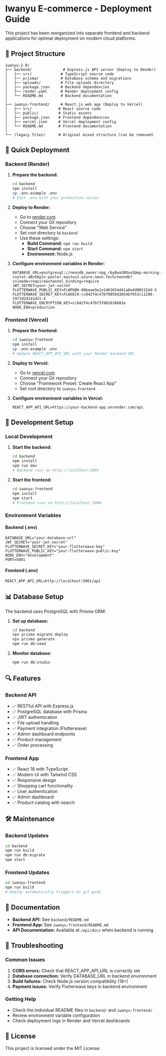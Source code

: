 # Iwanyu E-commerce - Deployment Guide

This project has been reorganized into separate frontend and backend applications for optimal deployment on modern cloud platforms.

## 📁 Project Structure

```
iwanyu-2.0/
├── backend/              # Express.js API server (Deploy to Render)
│   ├── src/             # TypeScript source code
│   ├── prisma/          # Database schema and migrations
│   ├── uploads/         # File uploads directory
│   ├── package.json     # Backend dependencies
│   ├── render.yaml      # Render deployment config
│   └── README.md        # Backend documentation
│
├── iwanyu-frontend/     # React.js web app (Deploy to Vercel)
│   ├── src/            # React source code
│   ├── public/         # Static assets
│   ├── package.json    # Frontend dependencies
│   ├── vercel.json     # Vercel deployment config
│   └── README.md       # Frontend documentation
│
└── (legacy files)      # Original mixed structure (can be removed)
```

## 🚀 Quick Deployment

### Backend (Render)

1. **Prepare the backend:**
   ```bash
   cd backend
   npm install
   cp .env.example .env
   # Edit .env with your production values
   ```

2. **Deploy to Render:**
   - Go to [render.com](https://render.com)
   - Connect your Git repository
   - Choose "Web Service"
   - Set root directory to `backend`
   - Use these settings:
     - **Build Command:** `npm run build`
     - **Start Command:** `npm start`
     - **Environment:** Node.js

3. **Configure environment variables in Render:**
   ```
   DATABASE_URL=postgresql://neondb_owner:npg_rby0wxG8OuoI@ep-morning-violet-a8o56p2z-pooler.eastus2.azure.neon.tech/neondb?sslmode=require&channel_binding=require
   JWT_SECRET=your-jwt-secret
   FLUTTERWAVE_PUBLIC_KEY=FLWPUBK-80beae9a1e1463654d41a8e4d00515dd-X
   FLUTTERWAVE_SECRET_KEY=FLWSECK-cc842f4c47bf0059d3854bf053c11296-1973d2d141dvt-X
   FLUTTERWAVE_ENCRYPTION_KEY=cc842f4c47bf3f882628801e
   NODE_ENV=production
   ```

### Frontend (Vercel)

1. **Prepare the frontend:**
   ```bash
   cd iwanyu-frontend
   npm install
   cp .env.example .env
   # Update REACT_APP_API_URL with your Render backend URL
   ```

2. **Deploy to Vercel:**
   - Go to [vercel.com](https://vercel.com)
   - Connect your Git repository
   - Choose "Framework Preset: Create React App"
   - Set root directory to `iwanyu-frontend`

3. **Configure environment variables in Vercel:**
   ```
   REACT_APP_API_URL=https://your-backend-app.onrender.com/api
   ```

## 🔧 Development Setup

### Local Development

1. **Start the backend:**
   ```bash
   cd backend
   npm install
   npm run dev
   # Backend runs on http://localhost:5001
   ```

2. **Start the frontend:**
   ```bash
   cd iwanyu-frontend
   npm install
   npm start
   # Frontend runs on http://localhost:3000
   ```

### Environment Variables

#### Backend (.env)
```
DATABASE_URL="your-database-url"
JWT_SECRET="your-jwt-secret"
FLUTTERWAVE_SECRET_KEY="your-flutterwave-key"
FLUTTERWAVE_PUBLIC_KEY="your-flutterwave-public-key"
NODE_ENV="development"
PORT=5001
```

#### Frontend (.env)
```
REACT_APP_API_URL=http://localhost:5001/api
```

## 📊 Database Setup

The backend uses PostgreSQL with Prisma ORM:

1. **Set up database:**
   ```bash
   cd backend
   npx prisma migrate deploy
   npx prisma generate
   npm run db:seed
   ```

2. **Monitor database:**
   ```bash
   npm run db:studio
   ```

## 🔍 Features

### Backend API
- ✅ RESTful API with Express.js
- ✅ PostgreSQL database with Prisma
- ✅ JWT authentication
- ✅ File upload handling
- ✅ Payment integration (Flutterwave)
- ✅ Admin dashboard endpoints
- ✅ Product management
- ✅ Order processing

### Frontend App
- ✅ React 18 with TypeScript
- ✅ Modern UI with Tailwind CSS
- ✅ Responsive design
- ✅ Shopping cart functionality
- ✅ User authentication
- ✅ Admin dashboard
- ✅ Product catalog with search

## 🛠 Maintenance

### Backend Updates
```bash
cd backend
npm run build
npm run db:migrate
npm start
```

### Frontend Updates
```bash
cd iwanyu-frontend
npm run build
# Deploy automatically triggers on git push
```

## 📝 Documentation

- **Backend API:** See `backend/README.md`
- **Frontend App:** See `iwanyu-frontend/README.md`
- **API Documentation:** Available at `/api/docs` when backend is running

## 🚨 Troubleshooting

### Common Issues

1. **CORS errors:** Check that REACT_APP_API_URL is correctly set
2. **Database connection:** Verify DATABASE_URL in backend environment
3. **Build failures:** Check Node.js version compatibility (18+)
4. **Payment issues:** Verify Flutterwave keys in backend environment

### Getting Help

- Check the individual README files in `backend/` and `iwanyu-frontend/`
- Review environment variable configuration
- Check deployment logs in Render and Vercel dashboards

## 📄 License

This project is licensed under the MIT License.
